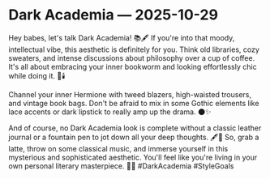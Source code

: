 # Dark Academia — 2025-10-29

Hey babes, let's talk Dark Academia! 📚🖋️ If you're into that moody, intellectual vibe, this aesthetic is definitely for you. Think old libraries, cozy sweaters, and intense discussions about philosophy over a cup of coffee. It's all about embracing your inner bookworm and looking effortlessly chic while doing it. 📖🕯️

Channel your inner Hermione with tweed blazers, high-waisted trousers, and vintage book bags. Don't be afraid to mix in some Gothic elements like lace accents or dark lipstick to really amp up the drama. 🌑✨

And of course, no Dark Academia look is complete without a classic leather journal or a fountain pen to jot down all your deep thoughts. 🖋️💭 So, grab a latte, throw on some classical music, and immerse yourself in this mysterious and sophisticated aesthetic. You'll feel like you're living in your own personal literary masterpiece. 📜🌹 #DarkAcademia #StyleGoals